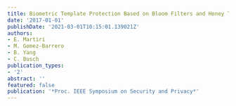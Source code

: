 ```yaml
---
title: Biometric Template Protection Based on Bloom Filters and Honey Templates
date: '2017-01-01'
publishDate: '2021-03-01T10:15:01.139021Z'
authors:
- E. Martiri
- M. Gomez-Barrero
- B. Yang
- C. Busch
publication_types:
- '2'
abstract: ''
featured: false
publication: '*Proc. IEEE Symposium on Security and Privacy*'
---
```


